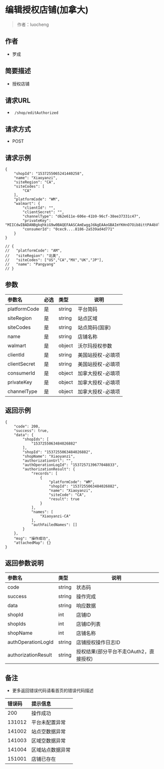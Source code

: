 # 编辑授权店铺(加拿大)

> 作者：luocheng

## 作者

- 罗成
    
## 简要描述

- 授权店铺

## 请求URL
- ` /shop/editAuthorized`
  
## 请求方式
- POST 

## 请求示例
```
{
    "shopId": "1537255065241440258",
    "name": "Xiaoyanzi",
    "siteRegion": "CA",
    "siteCodes": [
        "CA"
    ],
    "platformCode": "WM",
    "walmart": {
        "clientId": "",
        "clientSecret": "",
        "channelType": "d62e611e-606e-41b9-96cf-38ee37331c47",
        "privateKey": "MIICdwIBADANBgkqhkiG9w0BAQEFAASCAmEwggJdAgEAAoGBAImYKHnO7Oib8ittPA4bVlYoOwdTOf7gQzI7dLJG7n.....7oGG8MP8sFAEa1PLIu3JJfuhSyq1uaEh/9mUpM6kk4uuFr1a00xxYrBKkraaeTcC7u2I=",
        "consumerId": "0cec9....8186-2a539ad4d771"
    }
}

// {
//   "platformCode": "AM",
//   "siteRegion": "北美",
//   "siteCodes": ["US","CA","MX","UK","JP"],
//   "name": "Pangyang"
// }

```


## 参数

|参数名|必选|类型|说明|
|:----    |:---|:----- |-----   |
|platformCode |是  |string | 平台简码   |
|siteRegion |是  |string | 站点区域   |
|siteCodes |是  |string | 站点简码(国家)   |
|name |是  |string | 店铺名称   |
|walmart |是  |object | 沃尔玛授权参数|
|clientId |是  |string |美国站授权-必填项|
|clientSecret |是  |string |美国站授权-必填项|
|consumerId |是  |object | 加拿大授权-必填项|
|privateKey |是  |object | 加拿大授权-必填项|
|channelType |是  |object | 加拿大授权-必填项|



## 返回示例 

```
{
    "code": 200,
    "success": true,
    "data": {
        "shopIds": [
            "1537255063484026882"
        ],
        "shopId": "1537255063484026882",
        "shopName": "Xiaoyanzi",
        "authorizationUrl": "",
        "authOperationLogId": "1537257139677048833",
        "authorizationResult": {
            "records": [
                {
                    "platformCode": "WM",
                    "shopId": "1537255063484026882",
                    "name": "Xiaoyanzi",
                    "siteCode": "CA",
                    "result": true
                }
            ],
            "names": [
                "Xiaoyanzi-CA"
            ],
            "authFailedNames": []
        }
    },
    "msg": "操作成功",
    "attachedMap": {}
}
```


## 返回参数说明

|参数名|类型|说明|
|:-----  |:-----|-----                           |
|code | string   | 状态码 |
|success | string   | 操作完成 |
|data | string   | 响应数据 |
|shopId |  int  | 店铺ID |
|shopIds |  int  | 店铺ID列表 |
|shopName |  int  | 店铺名称 |
|authOperationLogId |  string  | 店铺授权操作日志ID |
|authorizationResult |  string  | 授权结果(部分平台不走OAuth2，直接授权) |


## 备注 

- 更多返回错误代码请看首页的错误代码描述

|错误码|提示信息|
|:----    |:---|
|200 |操作成功 |
|131012 |平台未配置异常 |
|141002 |站点空数据异常 |
|141003 |区域空数据异常 |
|141004 |区域站点数据异常 |
|151001 |店铺已存在 |